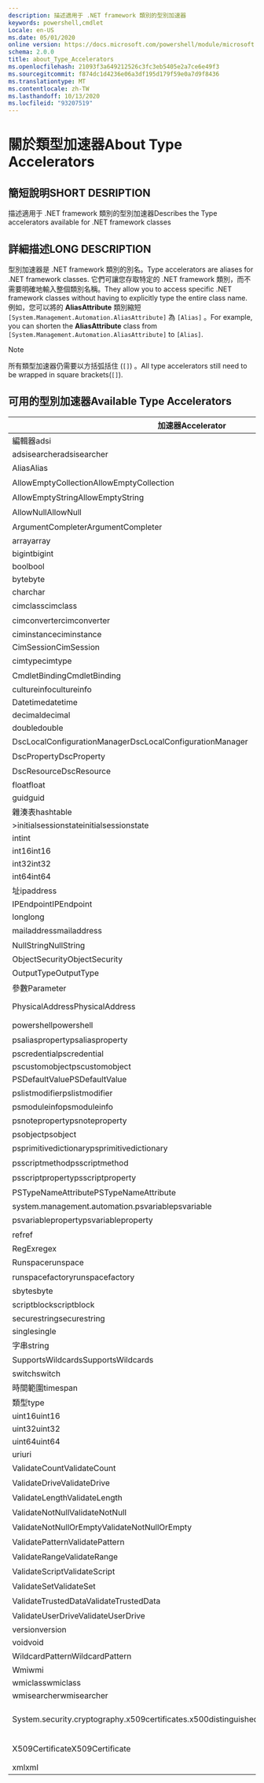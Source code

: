 ```yaml
---
description: 描述適用于 .NET framework 類別的型別加速器
keywords: powershell,cmdlet
Locale: en-US
ms.date: 05/01/2020
online version: https://docs.microsoft.com/powershell/module/microsoft.powershell.core/about/about_type_accelerators?view=powershell-5.1&WT.mc_id=ps-gethelp
schema: 2.0.0
title: about_Type_Accelerators
ms.openlocfilehash: 21093f3a649212526c3fc3eb5405e2a7ce6e49f3
ms.sourcegitcommit: f874dc1d4236e06a3df195d179f59e0a7d9f8436
ms.translationtype: MT
ms.contentlocale: zh-TW
ms.lasthandoff: 10/13/2020
ms.locfileid: "93207519"
---
```

# <a name="about-type-accelerators"></a><span data-ttu-id="d6399-104">關於類型加速器</span><span class="sxs-lookup"><span data-stu-id="d6399-104">About Type Accelerators</span></span>

## <a name="short-desription"></a><span data-ttu-id="d6399-105">簡短說明</span><span class="sxs-lookup"><span data-stu-id="d6399-105">SHORT DESRIPTION</span></span>
<span data-ttu-id="d6399-106">描述適用于 .NET framework 類別的型別加速器</span><span class="sxs-lookup"><span data-stu-id="d6399-106">Describes the Type accelerators available for .NET framework classes</span></span>

## <a name="long-description"></a><span data-ttu-id="d6399-107">詳細描述</span><span class="sxs-lookup"><span data-stu-id="d6399-107">LONG DESCRIPTION</span></span>

<span data-ttu-id="d6399-108">型別加速器是 .NET framework 類別的別名。</span><span class="sxs-lookup"><span data-stu-id="d6399-108">Type accelerators are aliases for .NET framework classes.</span></span> <span data-ttu-id="d6399-109">它們可讓您存取特定的 .NET framework 類別，而不需要明確地輸入整個類別名稱。</span><span class="sxs-lookup"><span data-stu-id="d6399-109">They allow you to access specific .NET framework classes without having to explicitly type the entire class name.</span></span> <span data-ttu-id="d6399-110">例如，您可以將的 **AliasAttribute** 類別縮短 `[System.Management.Automation.AliasAttribute]` 為 `[Alias]` 。</span><span class="sxs-lookup"><span data-stu-id="d6399-110">For example, you can shorten the **AliasAttribute** class from `[System.Management.Automation.AliasAttribute]` to `[Alias]`.</span></span>

> [!NOTE]
> <span data-ttu-id="d6399-111">所有類型加速器仍需要以方括弧括住 (`[]`) 。</span><span class="sxs-lookup"><span data-stu-id="d6399-111">All type accelerators still need to be wrapped in square brackets(`[]`).</span></span>

## <a name="available-type-accelerators"></a><span data-ttu-id="d6399-112">可用的型別加速器</span><span class="sxs-lookup"><span data-stu-id="d6399-112">Available Type Accelerators</span></span>

|        <span data-ttu-id="d6399-113">加速器</span><span class="sxs-lookup"><span data-stu-id="d6399-113">Accelerator</span></span>          |                           <span data-ttu-id="d6399-114">完整類別名稱</span><span class="sxs-lookup"><span data-stu-id="d6399-114">Full Class Name</span></span>                           |
|---------------------------- | ------------------------------------------------------------------- |
|<span data-ttu-id="d6399-115">編輯器</span><span class="sxs-lookup"><span data-stu-id="d6399-115">adsi</span></span>                         | <span data-ttu-id="d6399-116">DirectoryServices</span><span class="sxs-lookup"><span data-stu-id="d6399-116">System.DirectoryServices.DirectoryEntry</span></span>                             |
|<span data-ttu-id="d6399-117">adsisearcher</span><span class="sxs-lookup"><span data-stu-id="d6399-117">adsisearcher</span></span>                 | <span data-ttu-id="d6399-118">DirectoryServices. DirectorySearcher</span><span class="sxs-lookup"><span data-stu-id="d6399-118">System.DirectoryServices.DirectorySearcher</span></span>                          |
|<span data-ttu-id="d6399-119">Alias</span><span class="sxs-lookup"><span data-stu-id="d6399-119">Alias</span></span>                        | <span data-ttu-id="d6399-120">AliasAttribute。</span><span class="sxs-lookup"><span data-stu-id="d6399-120">System.Management.Automation.AliasAttribute</span></span>                         |
|<span data-ttu-id="d6399-121">AllowEmptyCollection</span><span class="sxs-lookup"><span data-stu-id="d6399-121">AllowEmptyCollection</span></span>         | <span data-ttu-id="d6399-122">AllowEmptyCollectionAttribute。</span><span class="sxs-lookup"><span data-stu-id="d6399-122">System.Management.Automation.AllowEmptyCollectionAttribute</span></span>          |
|<span data-ttu-id="d6399-123">AllowEmptyString</span><span class="sxs-lookup"><span data-stu-id="d6399-123">AllowEmptyString</span></span>             | <span data-ttu-id="d6399-124">AllowEmptyStringAttribute。</span><span class="sxs-lookup"><span data-stu-id="d6399-124">System.Management.Automation.AllowEmptyStringAttribute</span></span>              |
|<span data-ttu-id="d6399-125">AllowNull</span><span class="sxs-lookup"><span data-stu-id="d6399-125">AllowNull</span></span>                    | <span data-ttu-id="d6399-126">AllowNullAttribute。</span><span class="sxs-lookup"><span data-stu-id="d6399-126">System.Management.Automation.AllowNullAttribute</span></span>                     |
|<span data-ttu-id="d6399-127">ArgumentCompleter</span><span class="sxs-lookup"><span data-stu-id="d6399-127">ArgumentCompleter</span></span>            | <span data-ttu-id="d6399-128">ArgumentCompleterAttribute。</span><span class="sxs-lookup"><span data-stu-id="d6399-128">System.Management.Automation.ArgumentCompleterAttribute</span></span>             |
|<span data-ttu-id="d6399-129">array</span><span class="sxs-lookup"><span data-stu-id="d6399-129">array</span></span>                        | <span data-ttu-id="d6399-130">System.Array</span><span class="sxs-lookup"><span data-stu-id="d6399-130">System.Array</span></span>                                                        |
|<span data-ttu-id="d6399-131">bigint</span><span class="sxs-lookup"><span data-stu-id="d6399-131">bigint</span></span>                       | <span data-ttu-id="d6399-132">BigInteger</span><span class="sxs-lookup"><span data-stu-id="d6399-132">System.Numerics.BigInteger</span></span>                                          |
|<span data-ttu-id="d6399-133">bool</span><span class="sxs-lookup"><span data-stu-id="d6399-133">bool</span></span>                         | <span data-ttu-id="d6399-134">System.Boolean</span><span class="sxs-lookup"><span data-stu-id="d6399-134">System.Boolean</span></span>                                                      |
|<span data-ttu-id="d6399-135">byte</span><span class="sxs-lookup"><span data-stu-id="d6399-135">byte</span></span>                         | <span data-ttu-id="d6399-136">System.Byte</span><span class="sxs-lookup"><span data-stu-id="d6399-136">System.Byte</span></span>                                                         |
|<span data-ttu-id="d6399-137">char</span><span class="sxs-lookup"><span data-stu-id="d6399-137">char</span></span>                         | <span data-ttu-id="d6399-138">System.Char</span><span class="sxs-lookup"><span data-stu-id="d6399-138">System.Char</span></span>                                                         |
|<span data-ttu-id="d6399-139">cimclass</span><span class="sxs-lookup"><span data-stu-id="d6399-139">cimclass</span></span>                     | <span data-ttu-id="d6399-140">CimClass。</span><span class="sxs-lookup"><span data-stu-id="d6399-140">Microsoft.Management.Infrastructure.CimClass</span></span>                        |
|<span data-ttu-id="d6399-141">cimconverter</span><span class="sxs-lookup"><span data-stu-id="d6399-141">cimconverter</span></span>                 | <span data-ttu-id="d6399-142">CimConverter。</span><span class="sxs-lookup"><span data-stu-id="d6399-142">Microsoft.Management.Infrastructure.CimConverter</span></span>                    |
|<span data-ttu-id="d6399-143">ciminstance</span><span class="sxs-lookup"><span data-stu-id="d6399-143">ciminstance</span></span>                  | <span data-ttu-id="d6399-144">Microsoft.Management.Infrastructure.CimInstance</span><span class="sxs-lookup"><span data-stu-id="d6399-144">Microsoft.Management.Infrastructure.CimInstance</span></span>                     |
|<span data-ttu-id="d6399-145">CimSession</span><span class="sxs-lookup"><span data-stu-id="d6399-145">CimSession</span></span>                   | <span data-ttu-id="d6399-146">Microsoft.Management.Infrastructure.CimSession</span><span class="sxs-lookup"><span data-stu-id="d6399-146">Microsoft.Management.Infrastructure.CimSession</span></span>                      |
|<span data-ttu-id="d6399-147">cimtype</span><span class="sxs-lookup"><span data-stu-id="d6399-147">cimtype</span></span>                      | <span data-ttu-id="d6399-148">CimType。</span><span class="sxs-lookup"><span data-stu-id="d6399-148">Microsoft.Management.Infrastructure.CimType</span></span>                         |
|<span data-ttu-id="d6399-149">CmdletBinding</span><span class="sxs-lookup"><span data-stu-id="d6399-149">CmdletBinding</span></span>                | <span data-ttu-id="d6399-150">CmdletBindingAttribute。</span><span class="sxs-lookup"><span data-stu-id="d6399-150">System.Management.Automation.CmdletBindingAttribute</span></span>                 |
|<span data-ttu-id="d6399-151">cultureinfo</span><span class="sxs-lookup"><span data-stu-id="d6399-151">cultureinfo</span></span>                  | <span data-ttu-id="d6399-152">System.Globalization.CultureInfo</span><span class="sxs-lookup"><span data-stu-id="d6399-152">System.Globalization.CultureInfo</span></span>                                    |
|<span data-ttu-id="d6399-153">Datetime</span><span class="sxs-lookup"><span data-stu-id="d6399-153">datetime</span></span>                     | <span data-ttu-id="d6399-154">System.DateTime</span><span class="sxs-lookup"><span data-stu-id="d6399-154">System.DateTime</span></span>                                                     |
|<span data-ttu-id="d6399-155">decimal</span><span class="sxs-lookup"><span data-stu-id="d6399-155">decimal</span></span>                      | <span data-ttu-id="d6399-156">System.Decimal</span><span class="sxs-lookup"><span data-stu-id="d6399-156">System.Decimal</span></span>                                                      |
|<span data-ttu-id="d6399-157">double</span><span class="sxs-lookup"><span data-stu-id="d6399-157">double</span></span>                       | <span data-ttu-id="d6399-158">System.Double</span><span class="sxs-lookup"><span data-stu-id="d6399-158">System.Double</span></span>                                                       |
|<span data-ttu-id="d6399-159">DscLocalConfigurationManager</span><span class="sxs-lookup"><span data-stu-id="d6399-159">DscLocalConfigurationManager</span></span> | <span data-ttu-id="d6399-160">DscLocalConfigurationManagerAttribute。</span><span class="sxs-lookup"><span data-stu-id="d6399-160">System.Management.Automation.DscLocalConfigurationManagerAttribute</span></span>  |
|<span data-ttu-id="d6399-161">DscProperty</span><span class="sxs-lookup"><span data-stu-id="d6399-161">DscProperty</span></span>                  | <span data-ttu-id="d6399-162">DscPropertyAttribute。</span><span class="sxs-lookup"><span data-stu-id="d6399-162">System.Management.Automation.DscPropertyAttribute</span></span>                   |
|<span data-ttu-id="d6399-163">DscResource</span><span class="sxs-lookup"><span data-stu-id="d6399-163">DscResource</span></span>                  | <span data-ttu-id="d6399-164">DscResourceAttribute。</span><span class="sxs-lookup"><span data-stu-id="d6399-164">System.Management.Automation.DscResourceAttribute</span></span>                   |
|<span data-ttu-id="d6399-165">float</span><span class="sxs-lookup"><span data-stu-id="d6399-165">float</span></span>                        | <span data-ttu-id="d6399-166">System.Single</span><span class="sxs-lookup"><span data-stu-id="d6399-166">System.Single</span></span>                                                       |
|<span data-ttu-id="d6399-167">guid</span><span class="sxs-lookup"><span data-stu-id="d6399-167">guid</span></span>                         | <span data-ttu-id="d6399-168">System.Guid</span><span class="sxs-lookup"><span data-stu-id="d6399-168">System.Guid</span></span>                                                         |
|<span data-ttu-id="d6399-169">雜湊表</span><span class="sxs-lookup"><span data-stu-id="d6399-169">hashtable</span></span>                    | <span data-ttu-id="d6399-170">System.Collections.Hashtable</span><span class="sxs-lookup"><span data-stu-id="d6399-170">System.Collections.Hashtable</span></span>                                        |
|<span data-ttu-id="d6399-171">>initialsessionstate</span><span class="sxs-lookup"><span data-stu-id="d6399-171">initialsessionstate</span></span>          | <span data-ttu-id="d6399-172">System.Management.Automation.Runspaces.InitialSessionState</span><span class="sxs-lookup"><span data-stu-id="d6399-172">System.Management.Automation.Runspaces.InitialSessionState</span></span>          |
|<span data-ttu-id="d6399-173">int</span><span class="sxs-lookup"><span data-stu-id="d6399-173">int</span></span>                          | <span data-ttu-id="d6399-174">System.Int32</span><span class="sxs-lookup"><span data-stu-id="d6399-174">System.Int32</span></span>                                                        |
|<span data-ttu-id="d6399-175">int16</span><span class="sxs-lookup"><span data-stu-id="d6399-175">int16</span></span>                        | <span data-ttu-id="d6399-176">System.Int16</span><span class="sxs-lookup"><span data-stu-id="d6399-176">System.Int16</span></span>                                                        |
|<span data-ttu-id="d6399-177">int32</span><span class="sxs-lookup"><span data-stu-id="d6399-177">int32</span></span>                        | <span data-ttu-id="d6399-178">System.Int32</span><span class="sxs-lookup"><span data-stu-id="d6399-178">System.Int32</span></span>                                                        |
|<span data-ttu-id="d6399-179">int64</span><span class="sxs-lookup"><span data-stu-id="d6399-179">int64</span></span>                        | <span data-ttu-id="d6399-180">System.Int64</span><span class="sxs-lookup"><span data-stu-id="d6399-180">System.Int64</span></span>                                                        |
|<span data-ttu-id="d6399-181">址</span><span class="sxs-lookup"><span data-stu-id="d6399-181">ipaddress</span></span>                    | <span data-ttu-id="d6399-182">系統 .Net IPAddress</span><span class="sxs-lookup"><span data-stu-id="d6399-182">System.Net.IPAddress</span></span>                                                |
|<span data-ttu-id="d6399-183">IPEndpoint</span><span class="sxs-lookup"><span data-stu-id="d6399-183">IPEndpoint</span></span>                   | <span data-ttu-id="d6399-184">System .Net. IPEndPoint</span><span class="sxs-lookup"><span data-stu-id="d6399-184">System.Net.IPEndPoint</span></span>                                               |
|<span data-ttu-id="d6399-185">long</span><span class="sxs-lookup"><span data-stu-id="d6399-185">long</span></span>                         | <span data-ttu-id="d6399-186">System.Int64</span><span class="sxs-lookup"><span data-stu-id="d6399-186">System.Int64</span></span>                                                        |
|<span data-ttu-id="d6399-187">mailaddress</span><span class="sxs-lookup"><span data-stu-id="d6399-187">mailaddress</span></span>                  | <span data-ttu-id="d6399-188">系統 .Net MailAddress</span><span class="sxs-lookup"><span data-stu-id="d6399-188">System.Net.Mail.MailAddress</span></span>                                         |
|<span data-ttu-id="d6399-189">NullString</span><span class="sxs-lookup"><span data-stu-id="d6399-189">NullString</span></span>                   | <span data-ttu-id="d6399-190">NullString （英文）</span><span class="sxs-lookup"><span data-stu-id="d6399-190">System.Management.Automation.Language.NullString</span></span>                    |
|<span data-ttu-id="d6399-191">ObjectSecurity</span><span class="sxs-lookup"><span data-stu-id="d6399-191">ObjectSecurity</span></span>               | <span data-ttu-id="d6399-192">AccessControl. ObjectSecurity</span><span class="sxs-lookup"><span data-stu-id="d6399-192">System.Security.AccessControl.ObjectSecurity</span></span>                        |
|<span data-ttu-id="d6399-193">OutputType</span><span class="sxs-lookup"><span data-stu-id="d6399-193">OutputType</span></span>                   | <span data-ttu-id="d6399-194">OutputTypeAttribute。</span><span class="sxs-lookup"><span data-stu-id="d6399-194">System.Management.Automation.OutputTypeAttribute</span></span>                    |
|<span data-ttu-id="d6399-195">參數</span><span class="sxs-lookup"><span data-stu-id="d6399-195">Parameter</span></span>                    | <span data-ttu-id="d6399-196">ParameterAttribute。</span><span class="sxs-lookup"><span data-stu-id="d6399-196">System.Management.Automation.ParameterAttribute</span></span>                     |
|<span data-ttu-id="d6399-197">PhysicalAddress</span><span class="sxs-lookup"><span data-stu-id="d6399-197">PhysicalAddress</span></span>              | <span data-ttu-id="d6399-198">System.net.networkinformation.networkinformationexception. PhysicalAddress</span><span class="sxs-lookup"><span data-stu-id="d6399-198">System.Net.NetworkInformation.PhysicalAddress</span></span>                       |
|<span data-ttu-id="d6399-199">powershell</span><span class="sxs-lookup"><span data-stu-id="d6399-199">powershell</span></span>                   | <span data-ttu-id="d6399-200">系統管理。 PowerShell</span><span class="sxs-lookup"><span data-stu-id="d6399-200">System.Management.Automation.PowerShell</span></span>                             |
|<span data-ttu-id="d6399-201">psaliasproperty</span><span class="sxs-lookup"><span data-stu-id="d6399-201">psaliasproperty</span></span>              | <span data-ttu-id="d6399-202">PSAliasProperty。</span><span class="sxs-lookup"><span data-stu-id="d6399-202">System.Management.Automation.PSAliasProperty</span></span>                        |
|<span data-ttu-id="d6399-203">pscredential</span><span class="sxs-lookup"><span data-stu-id="d6399-203">pscredential</span></span>                 | <span data-ttu-id="d6399-204">System.Management.Automation.PSCredential</span><span class="sxs-lookup"><span data-stu-id="d6399-204">System.Management.Automation.PSCredential</span></span>                           |
|<span data-ttu-id="d6399-205">pscustomobject</span><span class="sxs-lookup"><span data-stu-id="d6399-205">pscustomobject</span></span>               | <span data-ttu-id="d6399-206">System.Management.Automation.PSObject</span><span class="sxs-lookup"><span data-stu-id="d6399-206">System.Management.Automation.PSObject</span></span>                               |
|<span data-ttu-id="d6399-207">PSDefaultValue</span><span class="sxs-lookup"><span data-stu-id="d6399-207">PSDefaultValue</span></span>               | <span data-ttu-id="d6399-208">System.Management.Automation.PSDefaultValueAttribute</span><span class="sxs-lookup"><span data-stu-id="d6399-208">System.Management.Automation.PSDefaultValueAttribute</span></span>                |
|<span data-ttu-id="d6399-209">pslistmodifier</span><span class="sxs-lookup"><span data-stu-id="d6399-209">pslistmodifier</span></span>               | <span data-ttu-id="d6399-210">PSListModifier。</span><span class="sxs-lookup"><span data-stu-id="d6399-210">System.Management.Automation.PSListModifier</span></span>                         |
|<span data-ttu-id="d6399-211">psmoduleinfo</span><span class="sxs-lookup"><span data-stu-id="d6399-211">psmoduleinfo</span></span>                 | <span data-ttu-id="d6399-212">System.Management.Automation.PSModuleInfo</span><span class="sxs-lookup"><span data-stu-id="d6399-212">System.Management.Automation.PSModuleInfo</span></span>                           |
|<span data-ttu-id="d6399-213">psnoteproperty</span><span class="sxs-lookup"><span data-stu-id="d6399-213">psnoteproperty</span></span>               | <span data-ttu-id="d6399-214">PSNoteProperty。</span><span class="sxs-lookup"><span data-stu-id="d6399-214">System.Management.Automation.PSNoteProperty</span></span>                         |
|<span data-ttu-id="d6399-215">psobject</span><span class="sxs-lookup"><span data-stu-id="d6399-215">psobject</span></span>                     | <span data-ttu-id="d6399-216">System.Management.Automation.PSObject</span><span class="sxs-lookup"><span data-stu-id="d6399-216">System.Management.Automation.PSObject</span></span>                               |
|<span data-ttu-id="d6399-217">psprimitivedictionary</span><span class="sxs-lookup"><span data-stu-id="d6399-217">psprimitivedictionary</span></span>        | <span data-ttu-id="d6399-218">PSPrimitiveDictionary。</span><span class="sxs-lookup"><span data-stu-id="d6399-218">System.Management.Automation.PSPrimitiveDictionary</span></span>                  |
|<span data-ttu-id="d6399-219">psscriptmethod</span><span class="sxs-lookup"><span data-stu-id="d6399-219">psscriptmethod</span></span>               | <span data-ttu-id="d6399-220">PSScriptMethod。</span><span class="sxs-lookup"><span data-stu-id="d6399-220">System.Management.Automation.PSScriptMethod</span></span>                         |
|<span data-ttu-id="d6399-221">psscriptproperty</span><span class="sxs-lookup"><span data-stu-id="d6399-221">psscriptproperty</span></span>             | <span data-ttu-id="d6399-222">PSScriptProperty。</span><span class="sxs-lookup"><span data-stu-id="d6399-222">System.Management.Automation.PSScriptProperty</span></span>                       |
|<span data-ttu-id="d6399-223">PSTypeNameAttribute</span><span class="sxs-lookup"><span data-stu-id="d6399-223">PSTypeNameAttribute</span></span>          | <span data-ttu-id="d6399-224">PSTypeNameAttribute。</span><span class="sxs-lookup"><span data-stu-id="d6399-224">System.Management.Automation.PSTypeNameAttribute</span></span>                    |
|<span data-ttu-id="d6399-225">system.management.automation.psvariable</span><span class="sxs-lookup"><span data-stu-id="d6399-225">psvariable</span></span>                   | <span data-ttu-id="d6399-226">System.Management.Automation.PSVariable</span><span class="sxs-lookup"><span data-stu-id="d6399-226">System.Management.Automation.PSVariable</span></span>                             |
|<span data-ttu-id="d6399-227">psvariableproperty</span><span class="sxs-lookup"><span data-stu-id="d6399-227">psvariableproperty</span></span>           | <span data-ttu-id="d6399-228">PSVariableProperty。</span><span class="sxs-lookup"><span data-stu-id="d6399-228">System.Management.Automation.PSVariableProperty</span></span>                     |
|<span data-ttu-id="d6399-229">ref</span><span class="sxs-lookup"><span data-stu-id="d6399-229">ref</span></span>                          | <span data-ttu-id="d6399-230">PSReference。</span><span class="sxs-lookup"><span data-stu-id="d6399-230">System.Management.Automation.PSReference</span></span>                            |
|<span data-ttu-id="d6399-231">RegEx</span><span class="sxs-lookup"><span data-stu-id="d6399-231">regex</span></span>                        | <span data-ttu-id="d6399-232">System.Text.RegularExpressions.Regex</span><span class="sxs-lookup"><span data-stu-id="d6399-232">System.Text.RegularExpressions.Regex</span></span>                                |
|<span data-ttu-id="d6399-233">Runspace</span><span class="sxs-lookup"><span data-stu-id="d6399-233">runspace</span></span>                     | <span data-ttu-id="d6399-234">系統管理。運行空間</span><span class="sxs-lookup"><span data-stu-id="d6399-234">System.Management.Automation.Runspaces.Runspace</span></span>                     |
|<span data-ttu-id="d6399-235">runspacefactory</span><span class="sxs-lookup"><span data-stu-id="d6399-235">runspacefactory</span></span>              | <span data-ttu-id="d6399-236">RunspaceFactory 的管理。</span><span class="sxs-lookup"><span data-stu-id="d6399-236">System.Management.Automation.Runspaces.RunspaceFactory</span></span>              |
|<span data-ttu-id="d6399-237">sbyte</span><span class="sxs-lookup"><span data-stu-id="d6399-237">sbyte</span></span>                        | <span data-ttu-id="d6399-238">System.SByte</span><span class="sxs-lookup"><span data-stu-id="d6399-238">System.SByte</span></span>                                                        |
|<span data-ttu-id="d6399-239">scriptblock</span><span class="sxs-lookup"><span data-stu-id="d6399-239">scriptblock</span></span>                  | <span data-ttu-id="d6399-240">系統管理. ScriptBlock</span><span class="sxs-lookup"><span data-stu-id="d6399-240">System.Management.Automation.ScriptBlock</span></span>                            |
|<span data-ttu-id="d6399-241">securestring</span><span class="sxs-lookup"><span data-stu-id="d6399-241">securestring</span></span>                 | <span data-ttu-id="d6399-242">System.Security.SecureString</span><span class="sxs-lookup"><span data-stu-id="d6399-242">System.Security.SecureString</span></span>                                        |
|<span data-ttu-id="d6399-243">single</span><span class="sxs-lookup"><span data-stu-id="d6399-243">single</span></span>                       | <span data-ttu-id="d6399-244">System.Single</span><span class="sxs-lookup"><span data-stu-id="d6399-244">System.Single</span></span>                                                       |
|<span data-ttu-id="d6399-245">字串</span><span class="sxs-lookup"><span data-stu-id="d6399-245">string</span></span>                       | <span data-ttu-id="d6399-246">System.String</span><span class="sxs-lookup"><span data-stu-id="d6399-246">System.String</span></span>                                                       |
|<span data-ttu-id="d6399-247">SupportsWildcards</span><span class="sxs-lookup"><span data-stu-id="d6399-247">SupportsWildcards</span></span>            | <span data-ttu-id="d6399-248">SupportsWildcardsAttribute。</span><span class="sxs-lookup"><span data-stu-id="d6399-248">System.Management.Automation.SupportsWildcardsAttribute</span></span>             |
|<span data-ttu-id="d6399-249">switch</span><span class="sxs-lookup"><span data-stu-id="d6399-249">switch</span></span>                       | <span data-ttu-id="d6399-250">System.Management.Automation.SwitchParameter</span><span class="sxs-lookup"><span data-stu-id="d6399-250">System.Management.Automation.SwitchParameter</span></span>                        |
|<span data-ttu-id="d6399-251">時間範圍</span><span class="sxs-lookup"><span data-stu-id="d6399-251">timespan</span></span>                     | <span data-ttu-id="d6399-252">System.TimeSpan</span><span class="sxs-lookup"><span data-stu-id="d6399-252">System.TimeSpan</span></span>                                                     |
|<span data-ttu-id="d6399-253">類型</span><span class="sxs-lookup"><span data-stu-id="d6399-253">type</span></span>                         | <span data-ttu-id="d6399-254">System.Type</span><span class="sxs-lookup"><span data-stu-id="d6399-254">System.Type</span></span>                                                         |
|<span data-ttu-id="d6399-255">uint16</span><span class="sxs-lookup"><span data-stu-id="d6399-255">uint16</span></span>                       | <span data-ttu-id="d6399-256">System.UInt16</span><span class="sxs-lookup"><span data-stu-id="d6399-256">System.UInt16</span></span>                                                       |
|<span data-ttu-id="d6399-257">uint32</span><span class="sxs-lookup"><span data-stu-id="d6399-257">uint32</span></span>                       | <span data-ttu-id="d6399-258">System.UInt32</span><span class="sxs-lookup"><span data-stu-id="d6399-258">System.UInt32</span></span>                                                       |
|<span data-ttu-id="d6399-259">uint64</span><span class="sxs-lookup"><span data-stu-id="d6399-259">uint64</span></span>                       | <span data-ttu-id="d6399-260">System.UInt64</span><span class="sxs-lookup"><span data-stu-id="d6399-260">System.UInt64</span></span>                                                       |
|<span data-ttu-id="d6399-261">uri</span><span class="sxs-lookup"><span data-stu-id="d6399-261">uri</span></span>                          | <span data-ttu-id="d6399-262">System.Uri</span><span class="sxs-lookup"><span data-stu-id="d6399-262">System.Uri</span></span>                                                          |
|<span data-ttu-id="d6399-263">ValidateCount</span><span class="sxs-lookup"><span data-stu-id="d6399-263">ValidateCount</span></span>                | <span data-ttu-id="d6399-264">ValidateCountAttribute。</span><span class="sxs-lookup"><span data-stu-id="d6399-264">System.Management.Automation.ValidateCountAttribute</span></span>                 |
|<span data-ttu-id="d6399-265">ValidateDrive</span><span class="sxs-lookup"><span data-stu-id="d6399-265">ValidateDrive</span></span>                | <span data-ttu-id="d6399-266">ValidateDriveAttribute。</span><span class="sxs-lookup"><span data-stu-id="d6399-266">System.Management.Automation.ValidateDriveAttribute</span></span>                 |
|<span data-ttu-id="d6399-267">ValidateLength</span><span class="sxs-lookup"><span data-stu-id="d6399-267">ValidateLength</span></span>               | <span data-ttu-id="d6399-268">ValidateLengthAttribute。</span><span class="sxs-lookup"><span data-stu-id="d6399-268">System.Management.Automation.ValidateLengthAttribute</span></span>                |
|<span data-ttu-id="d6399-269">ValidateNotNull</span><span class="sxs-lookup"><span data-stu-id="d6399-269">ValidateNotNull</span></span>              | <span data-ttu-id="d6399-270">ValidateNotNullAttribute。</span><span class="sxs-lookup"><span data-stu-id="d6399-270">System.Management.Automation.ValidateNotNullAttribute</span></span>               |
|<span data-ttu-id="d6399-271">ValidateNotNullOrEmpty</span><span class="sxs-lookup"><span data-stu-id="d6399-271">ValidateNotNullOrEmpty</span></span>       | <span data-ttu-id="d6399-272">ValidateNotNullOrEmptyAttribute。</span><span class="sxs-lookup"><span data-stu-id="d6399-272">System.Management.Automation.ValidateNotNullOrEmptyAttribute</span></span>        |
|<span data-ttu-id="d6399-273">ValidatePattern</span><span class="sxs-lookup"><span data-stu-id="d6399-273">ValidatePattern</span></span>              | <span data-ttu-id="d6399-274">ValidatePatternAttribute。</span><span class="sxs-lookup"><span data-stu-id="d6399-274">System.Management.Automation.ValidatePatternAttribute</span></span>               |
|<span data-ttu-id="d6399-275">ValidateRange</span><span class="sxs-lookup"><span data-stu-id="d6399-275">ValidateRange</span></span>                | <span data-ttu-id="d6399-276">ValidateRangeAttribute。</span><span class="sxs-lookup"><span data-stu-id="d6399-276">System.Management.Automation.ValidateRangeAttribute</span></span>                 |
|<span data-ttu-id="d6399-277">ValidateScript</span><span class="sxs-lookup"><span data-stu-id="d6399-277">ValidateScript</span></span>               | <span data-ttu-id="d6399-278">ValidateScriptAttribute。</span><span class="sxs-lookup"><span data-stu-id="d6399-278">System.Management.Automation.ValidateScriptAttribute</span></span>                |
|<span data-ttu-id="d6399-279">ValidateSet</span><span class="sxs-lookup"><span data-stu-id="d6399-279">ValidateSet</span></span>                  | <span data-ttu-id="d6399-280">ValidateSetAttribute。</span><span class="sxs-lookup"><span data-stu-id="d6399-280">System.Management.Automation.ValidateSetAttribute</span></span>                   |
|<span data-ttu-id="d6399-281">ValidateTrustedData</span><span class="sxs-lookup"><span data-stu-id="d6399-281">ValidateTrustedData</span></span>          | <span data-ttu-id="d6399-282">ValidateTrustedDataAttribute。</span><span class="sxs-lookup"><span data-stu-id="d6399-282">System.Management.Automation.ValidateTrustedDataAttribute</span></span>           |
|<span data-ttu-id="d6399-283">ValidateUserDrive</span><span class="sxs-lookup"><span data-stu-id="d6399-283">ValidateUserDrive</span></span>            | <span data-ttu-id="d6399-284">ValidateUserDriveAttribute。</span><span class="sxs-lookup"><span data-stu-id="d6399-284">System.Management.Automation.ValidateUserDriveAttribute</span></span>             |
|<span data-ttu-id="d6399-285">version</span><span class="sxs-lookup"><span data-stu-id="d6399-285">version</span></span>                      | <span data-ttu-id="d6399-286">System.Version</span><span class="sxs-lookup"><span data-stu-id="d6399-286">System.Version</span></span>                                                      |
|<span data-ttu-id="d6399-287">void</span><span class="sxs-lookup"><span data-stu-id="d6399-287">void</span></span>                         | <span data-ttu-id="d6399-288">System.Void</span><span class="sxs-lookup"><span data-stu-id="d6399-288">System.Void</span></span>                                                         |
|<span data-ttu-id="d6399-289">WildcardPattern</span><span class="sxs-lookup"><span data-stu-id="d6399-289">WildcardPattern</span></span>              | <span data-ttu-id="d6399-290">WildcardPattern。</span><span class="sxs-lookup"><span data-stu-id="d6399-290">System.Management.Automation.WildcardPattern</span></span>                        |
|<span data-ttu-id="d6399-291">Wmi</span><span class="sxs-lookup"><span data-stu-id="d6399-291">wmi</span></span>                          | <span data-ttu-id="d6399-292">System.Management.ManagementObject</span><span class="sxs-lookup"><span data-stu-id="d6399-292">System.Management.ManagementObject</span></span>                                  |
|<span data-ttu-id="d6399-293">wmiclass</span><span class="sxs-lookup"><span data-stu-id="d6399-293">wmiclass</span></span>                     | <span data-ttu-id="d6399-294">ManagementClass</span><span class="sxs-lookup"><span data-stu-id="d6399-294">System.Management.ManagementClass</span></span>                                   |
|<span data-ttu-id="d6399-295">wmisearcher</span><span class="sxs-lookup"><span data-stu-id="d6399-295">wmisearcher</span></span>                  | <span data-ttu-id="d6399-296">ManagementObjectSearcher</span><span class="sxs-lookup"><span data-stu-id="d6399-296">System.Management.ManagementObjectSearcher</span></span>                          |
|<span data-ttu-id="d6399-297">System.security.cryptography.x509certificates.x500distinguishedname</span><span class="sxs-lookup"><span data-stu-id="d6399-297">X500DistinguishedName</span></span>        | <span data-ttu-id="d6399-298">System.security.cryptography.x509certificates.x509certificate2. System.security.cryptography.x509certificates.x500distinguishedname。</span><span class="sxs-lookup"><span data-stu-id="d6399-298">System.Security.Cryptography.X509Certificates.X500DistinguishedName</span></span> |
|<span data-ttu-id="d6399-299">X509Certificate</span><span class="sxs-lookup"><span data-stu-id="d6399-299">X509Certificate</span></span>              | <span data-ttu-id="d6399-300">System.security.cryptography.x509certificates.x509certificate2. X509Certificate。</span><span class="sxs-lookup"><span data-stu-id="d6399-300">System.Security.Cryptography.X509Certificates.X509Certificate</span></span>       |
|<span data-ttu-id="d6399-301">xml</span><span class="sxs-lookup"><span data-stu-id="d6399-301">xml</span></span>                          | <span data-ttu-id="d6399-302">System.Xml.XmlDocument</span><span class="sxs-lookup"><span data-stu-id="d6399-302">System.Xml.XmlDocument</span></span>                                              |
